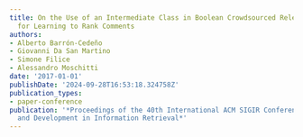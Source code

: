 ```yaml
---
title: On the Use of an Intermediate Class in Boolean Crowdsourced Relevance Annotations
  for Learning to Rank Comments
authors:
- Alberto Barrón-Cedeño
- Giovanni Da San Martino
- Simone Filice
- Alessandro Moschitti
date: '2017-01-01'
publishDate: '2024-09-28T16:53:18.324758Z'
publication_types:
- paper-conference
publication: '*Proceedings of the 40th International ACM SIGIR Conference on Research
  and Development in Information Retrieval*'
---
```


